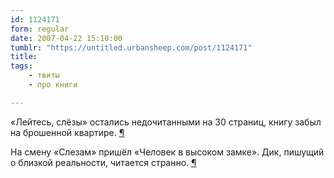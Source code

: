 ```yaml
---
id: 1124171
form: regular
date: 2007-04-22 15:10:00
tumblr: "https://untitled.urbansheep.com/post/1124171"
title:
tags:
    - твиты
    - про книги

---
```


<p>«Лейтесь, слёзы» остались недочитанными на 30 страниц, книгу забыл на брошенной квартире. <a href="http://twitter.com/urbansheep/statuses/35842882">¶</a></p>

<p>На смену «Слезам» пришёл «Человек в высоком замке». Дик, пишущий о близкой реальности, читается странно. <a href="http://twitter.com/urbansheep/statuses/35843312">¶</a></p>

